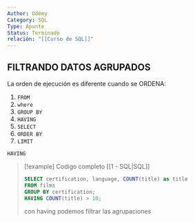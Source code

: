 ```yaml
---
Author: Udemy
Category: SQL
Type: Apunte
Status: Terminado
relación: "[[Curso de SQL]]"
---
```

## FILTRANDO DATOS AGRUPADOS

La orden de ejecución es diferente cuando se ORDENA:
1. `FROM`
2. `where`
3. `GROUP BY`
5. `HAVING`
6. `SELECT`
7. `ORDER BY`
8. `LIMIT`

`HAVING`

>[!example] Codigo completo [[1 - SQL|SQL]]
>```SQL
>SELECT certification, language, COUNT(title) as title
>FROM films
>GROUP BY certification;
>HAVING COUNT(title) > 10;
>```
>con having podemos filtrar las agrupaciones

